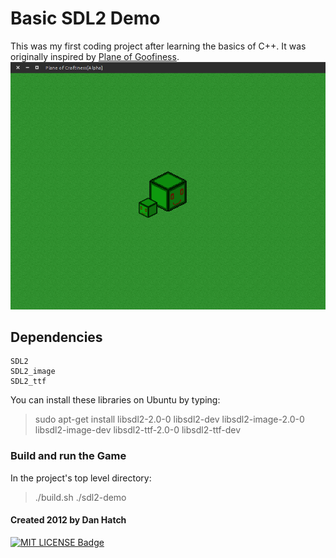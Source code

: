 # Basic SDL2 Demo
This was my first coding project after learning the basics of C++.
It was originally inspired by [Plane of Goofiness](https://www.facebook.com/pages/Plane-of-Goofiness/30616386699).
[![Screenshot](screenshot.png)](screenshot.png "In-Game Screenshot")

## Dependencies
	SDL2
	SDL2_image
	SDL2_ttf

You can install these libraries on Ubuntu by typing:
> sudo apt-get install libsdl2-2.0-0 libsdl2-dev libsdl2-image-2.0-0 libsdl2-image-dev libsdl2-ttf-2.0-0 libsdl2-ttf-dev 


### Build and run the Game
In the project's top level directory:
>	./build.sh
>	./sdl2-demo


#### Created 2012 by Dan Hatch ####

[![MIT LICENSE Badge](https://img.shields.io/github/license/mashape/apistatus.svg)](/LICENSE.md "MIT Licensed")

